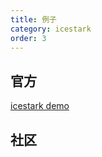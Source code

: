 ```yaml
---
title: 例子
category: icestark
order: 3
---
```


## 官方

[icestark demo](https://github.com/ice-lab/icestark)

## 社区

